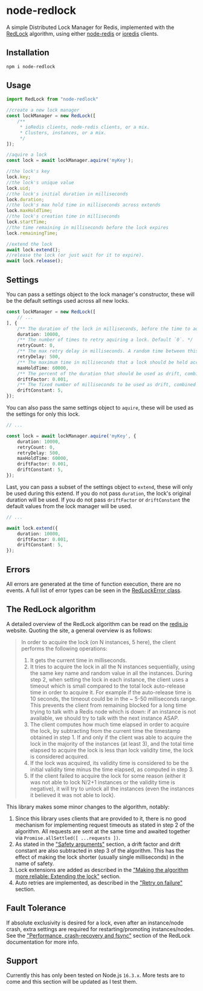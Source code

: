 # node-redlock
A simple Distributed Lock Manager for Redis, implemented with the [RedLock](https://redis.io/topics/distlock) algorithm, using either [node-redis](https://www.npmjs.com/package/redis) or [ioredis](https://www.npmjs.com/package/ioredis) clients.

## Installation

```bash
npm i node-redlock
```

## Usage
```typescript
import RedLock from "node-redlock"

//create a new lock manager
const lockManager = new RedLock([
	/**
	 * ioRedis clients, node-redis clients, or a mix.
	 * Clusters, instances, or a mix.
	 */
]);

//aquire a lock
const lock = await lockManager.aquire('myKey');

//the lock's key
lock.key;
//the lock's unique value
lock.uid;
//the lock's initial duration in milliseconds
lock.duration;
//the lock's max hold time in milliseconds across extends
lock.maxHoldTime;
//the lock's creation time in milliseconds
lock.startTime;
//the time remaining in milliseconds before the lock expires
lock.remainingTime;

//extend the lock
await lock.extend();
//release the lock (or just wait for it to expire).
await lock.release();
```

## Settings
You can pass a settings object to the lock manager's constructor, these will be the default settings used across all new locks.
```typescript
const lockManager = new RedLock([
	// ...
], {
	/** The duration of the lock in milliseconds, before the time to aquire is subtracted. Default `10000`. */
	duration: 10000,
	/** The number of times to retry aquiring a lock. Default `0`. */
	retryCount: 0,
	/** The max retry delay in milliseconds. A random time between this and zero will be selected. Default `500`. */
	retryDelay: 500,
	/** The maximum time in milliseconds that a lock should be held across extensions. Default `60000`. */
	maxHoldTime: 60000,
	/** The percent of the duration that should be used as drift, combined with `driftConstant`. Between 0 and 1. Default `0.001`. */
	driftFactor: 0.001,
	/** The fixed number of milliseconds to be used as drift, combined with `duration*driftFactor`. Default `5`. */
	driftConstant: 5,
});
```
You can also pass the same settings object to `aquire`, these will be used as the settings for only this lock.
```typescript
// ...

const lock = await lockManager.aquire('myKey', {
	duration: 10000,
	retryCount: 0,
	retryDelay: 500,
	maxHoldTime: 60000,
	driftFactor: 0.001,
	driftConstant: 5,
});
```
Last, you can pass a subset of the settings object to `extend`, these will only be used during this extend. If you do not pass `duration`, the lock's original duration will be used. If you do not pass `driftFactor` or `driftConstant` the default values from the lock manager will be used.
```typescript
// ...

await lock.extend({
	duration: 10000,
	driftFactor: 0.001,
	driftConstant: 5,
});
```

## Errors
All errors are generated at the time of function execution, there are no events. A full list of error types can be seen in the [RedLockError class](https://github.com/zbauman3/node-redlock/blob/main/src/RedLockError.ts).


## The RedLock algorithm
A detailed overview of the RedLock algorithm can be read on the [redis.io](https://redis.io/topics/distlock) website. Quoting the site, a general overview is as follows:

> In order to acquire the lock (on N instances, 5 here), the client performs the following operations:
> 1. It gets the current time in milliseconds.
> 2. It tries to acquire the lock in all the N instances sequentially, using the same key name and random value in all the instances. During step 2, when setting the lock in each instance, the client uses a timeout which is small compared to the total lock auto-release time in order to acquire it. For example if the auto-release time is 10 seconds, the timeout could be in the ~ 5-50 milliseconds range. This prevents the client from remaining blocked for a long time trying to talk with a Redis node which is down: if an instance is not available, we should try to talk with the next instance ASAP.
> 3. The client computes how much time elapsed in order to acquire the lock, by subtracting from the current time the timestamp obtained in step 1. If and only if the client was able to acquire the lock in the majority of the instances (at least 3), and the total time elapsed to acquire the lock is less than lock validity time, the lock is considered acquired.
> 4. If the lock was acquired, its validity time is considered to be the initial validity time minus the time elapsed, as computed in step 3.
> 5. If the client failed to acquire the lock for some reason (either it was not able to lock N/2+1 instances or the validity time is negative), it will try to unlock all the instances (even the instances it believed it was not able to lock).

This library makes some minor changes to the algorithm, notably:
1. Since this library uses clients that are provided to it, there is no good mechanism for implementing request timeouts as stated in step 2 of the algorithm. All requests are sent at the same time and awaited together via `Promise.allSettled([ ...requests ])`.
2. As stated in the ["Safety arguments"](https://redis.io/topics/distlock#safety-arguments) section, a drift factor and drift constant are also subtracted in step 3 of the algorithm. This has the effect of making the lock shorter (usually single milliseconds) in the name of safety.
3. Lock extensions are added as described in the ["Making the algorithm more reliable: Extending the lock"](https://redis.io/topics/distlock#making-the-algorithm-more-reliable-extending-the-lock) section.
4. Auto retries are implemented, as described in the ["Retry on failure"](https://redis.io/topics/distlock#retry-on-failure) section.

## Fault Tolerance
If absolute exclusivity is desired for a lock, even after an instance/node crash, extra settings are required for restarting/promoting instances/nodes. See the ["Performance, crash-recovery and fsync"](https://redis.io/topics/distlock#performance-crash-recovery-and-fsync) section of the RedLock documentation for more info.

## Support
Currently this has only been tested on Node.js `16.3.x`. More tests are to come and this section will be updated as I test them.